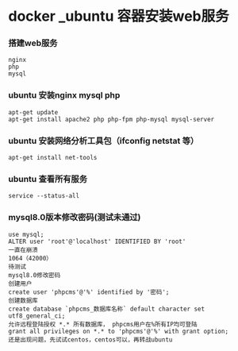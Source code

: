 # docker _ubuntu 容器安装web服务

### 搭建web服务
```angular2html
nginx
php
mysql
```
### ubuntu 安装nginx mysql php
```angular2html
apt-get update
apt-get install apache2 php php-fpm php-mysql mysql-server

```

### ubuntu 安装网络分析工具包（ifconfig netstat 等）
```angular2html
apt-get install net-tools

```
### ubuntu 查看所有服务
```angular2html
service --status-all
```
### mysql8.0版本修改密码(测试未通过)
```angular2html
use mysql;
ALTER user 'root'@'localhost' IDENTIFIED BY 'root'
一直在崩溃
1064（42000）
待测试
mysql8.0修改密码
创建用户
create user 'phpcms'@'%' identified by '密码';
创建数据库
create database `phpcms_数据库名称` default character set utf8_general_ci;
允许远程登陆授权 *.* 所有数据库， phpcms用户在%所有IP均可登陆
grant all privileges on *.* to 'phpcms'@'%' with grant option;
还是出现问题，先试试centos，centos可以，再转战ubuntu

```